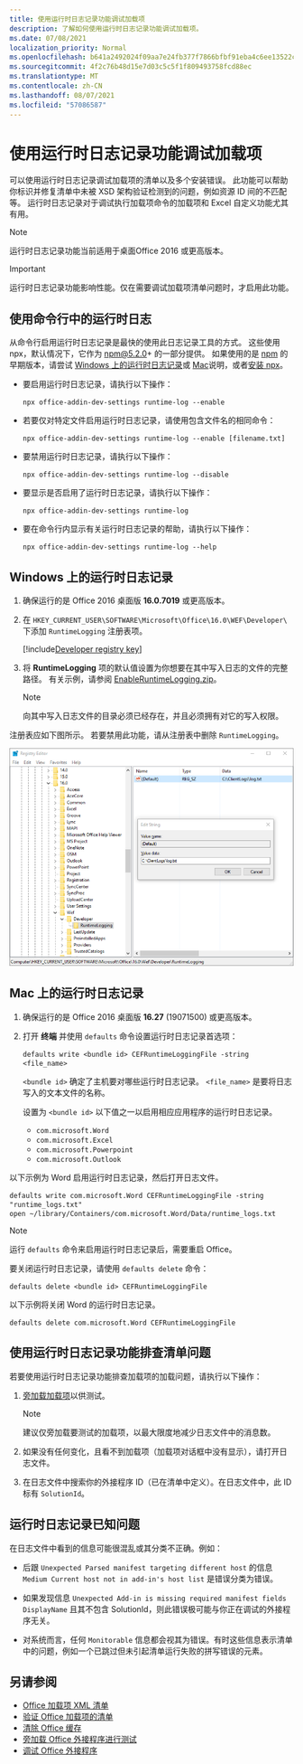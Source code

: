 ```yaml
---
title: 使用运行时日志记录功能调试加载项
description: 了解如何使用运行时日志记录功能调试加载项。
ms.date: 07/08/2021
localization_priority: Normal
ms.openlocfilehash: b641a2492024f09aa7e24fb377f7866bfbf91eba4c6ee13522cfc1b3965dff5b
ms.sourcegitcommit: 4f2c76b48d15e7d03c5c5f1f809493758fcd88ec
ms.translationtype: MT
ms.contentlocale: zh-CN
ms.lasthandoff: 08/07/2021
ms.locfileid: "57086587"
---
```

# <a name="debug-your-add-in-with-runtime-logging"></a>使用运行时日志记录功能调试加载项

可以使用运行时日志记录调试加载项的清单以及多个安装错误。 此功能可以帮助你标识并修复清单中未被 XSD 架构验证检测到的问题，例如资源 ID 间的不匹配等。 运行时日志记录对于调试执行加载项命令的加载项和 Excel 自定义功能尤其有用。

> [!NOTE]
> 运行时日志记录功能当前适用于桌面Office 2016 或更高版本。

> [!IMPORTANT]
> 运行时日志记录功能影响性能。仅在需要调试加载项清单问题时，才启用此功能。

## <a name="use-runtime-logging-from-the-command-line"></a>使用命令行中的运行时日志

从命令行启用运行时日志记录是最快的使用此日志记录工具的方式。 这些使用 npx，默认情况下，它作为 npm@5.2.0+ 的一部分提供。 如果使用的是 [npm](https://www.npmjs.com/) 的早期版本，请尝试 [Windows 上的运行时日志记录](#runtime-logging-on-windows)或 [Mac](#runtime-logging-on-mac)说明，或者[安装 npx](https://www.npmjs.com/package/npx)。

- 要启用运行时日志记录，请执行以下操作：

    ```command&nbsp;line
    npx office-addin-dev-settings runtime-log --enable
    ```

- 若要仅对特定文件启用运行时日志记录，请使用包含文件名的相同命令：

    ```command&nbsp;line
    npx office-addin-dev-settings runtime-log --enable [filename.txt]
    ```

- 要禁用运行时日志记录，请执行以下操作：

    ```command&nbsp;line
    npx office-addin-dev-settings runtime-log --disable
    ```

- 要显示是否启用了运行时日志记录，请执行以下操作：

    ```command&nbsp;line
    npx office-addin-dev-settings runtime-log
    ```

- 要在命令行内显示有关运行时日志记录的帮助，请执行以下操作：

    ```command&nbsp;line
    npx office-addin-dev-settings runtime-log --help
    ```

## <a name="runtime-logging-on-windows"></a>Windows 上的运行时日志记录

1. 确保运行的是 Office 2016 桌面版 **16.0.7019** 或更高版本。

2. 在 `HKEY_CURRENT_USER\SOFTWARE\Microsoft\Office\16.0\WEF\Developer\` 下添加 `RuntimeLogging` 注册表项。

    [!include[Developer registry key](../includes/developer-registry-key.md)]

3. 将 **RuntimeLogging** 项的默认值设置为你想要在其中写入日志的文件的完整路径。 有关示例，请参阅 [EnableRuntimeLogging.zip](https://github.com/OfficeDev/Office-Add-in-Commands-Samples/raw/master/Tools/RuntimeLogging/EnableRuntimeLogging.zip)。

    > [!NOTE]
    > 向其中写入日志文件的目录必须已经存在，并且必须拥有对它的写入权限。

注册表应如下图所示。 若要禁用此功能，请从注册表中删除 `RuntimeLogging`。

![具有 RuntimeLogging 注册表项的注册表编辑器的屏幕截图。](../images/runtime-logging-registry.png)

## <a name="runtime-logging-on-mac"></a>Mac 上的运行时日志记录

1. 确保运行的是 Office 2016 桌面版 **16.27** (19071500) 或更高版本。

2. 打开 **终端** 并使用 `defaults` 命令设置运行时日志记录首选项：

    ```command&nbsp;line
    defaults write <bundle id> CEFRuntimeLoggingFile -string <file_name>
    ```

    `<bundle id>` 确定了主机要对哪些运行时日志记录。 `<file_name>` 是要将日志写入的文本文件的名称。

    设置为 `<bundle id>` 以下值之一以启用相应应用程序的运行时日志记录。

    - `com.microsoft.Word`
    - `com.microsoft.Excel`
    - `com.microsoft.Powerpoint`
    - `com.microsoft.Outlook`

以下示例为 Word 启用运行时日志记录，然后打开日志文件。

```command&nbsp;line
defaults write com.microsoft.Word CEFRuntimeLoggingFile -string "runtime_logs.txt"
open ~/library/Containers/com.microsoft.Word/Data/runtime_logs.txt
```

> [!NOTE]
> 运行 `defaults` 命令来启用运行时日志记录后，需要重启 Office。

要关闭运行时日志记录，请使用 `defaults delete` 命令：

```command&nbsp;line
defaults delete <bundle id> CEFRuntimeLoggingFile
```

以下示例将关闭 Word 的运行时日志记录。

```command&nbsp;line
defaults delete com.microsoft.Word CEFRuntimeLoggingFile
```

## <a name="use-runtime-logging-to-troubleshoot-issues-with-your-manifest"></a>使用运行时日志记录功能排查清单问题

若要使用运行时日志记录功能排查加载项的加载问题，请执行以下操作：

1. [旁加载加载项](sideload-office-add-ins-for-testing.md)以供测试。

    > [!NOTE]
    > 建议仅旁加载要测试的加载项，以最大限度地减少日志文件中的消息数。

2. 如果没有任何变化，且看不到加载项（加载项对话框中没有显示），请打开日志文件。

3. 在日志文件中搜索你的外接程序 ID（已在清单中定义）。在日志文件中，此 ID 标有 `SolutionId`。

## <a name="known-issues-with-runtime-logging"></a>运行时日志记录已知问题

在日志文件中看到的信息可能很混乱或其分类不正确。例如：

- 后跟 `Unexpected Parsed manifest targeting different host` 的信息 `Medium Current host not in add-in's host list` 是错误分类为错误。

- 如果发现信息 `Unexpected Add-in is missing required manifest fields    DisplayName` 且其不包含 SolutionId，则此错误极可能与你正在调试的外接程序无关。

- 对系统而言，任何 `Monitorable` 信息都会视其为错误。有时这些信息表示清单中的问题，例如一个已跳过但未引起清单运行失败的拼写错误的元素。

## <a name="see-also"></a>另请参阅

- [Office 加载项 XML 清单](../develop/add-in-manifests.md)
- [验证 Office 加载项的清单](troubleshoot-manifest.md)
- [清除 Office 缓存](clear-cache.md)
- [旁加载 Office 外接程序进行测试](sideload-office-add-ins-for-testing.md)
- [调试 Office 外接程序](debug-add-ins-using-f12-developer-tools-on-windows-10.md)
